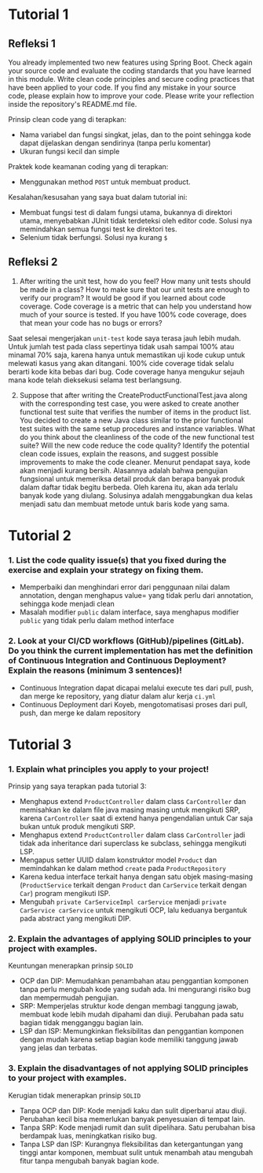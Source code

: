 # Tutorial 1

## Refleksi 1

You already implemented two new features using Spring Boot. Check again your source code and evaluate the coding standards that you have learned in this module. Write clean code principles and secure coding practices that have been applied to your code. If you find any mistake in your source code, please explain how to improve your code. Please write your reflection inside the repository's README.md file.

Prinsip clean code yang di terapkan:
- Nama variabel dan fungsi singkat, jelas, dan to the point sehingga kode dapat dijelaskan dengan sendirinya (tanpa perlu komentar)
- Ukuran fungsi kecil dan simple

Praktek kode keamanan coding yang di terapkan:
- Menggunakan method ```POST``` untuk membuat product.

Kesalahan/kesusahan yang saya buat dalam tutorial ini:
- Membuat fungsi test di dalam fungsi utama, bukannya di direktori utama, menyebabkan JUnit tidak terdeteksi oleh editor code. Solusi nya memindahkan semua fungsi test ke direktori tes.
- Selenium tidak berfungsi. Solusi nya kurang ```$```

## Refleksi 2
1. After writing the unit test, how do you feel? How many unit tests should be made in a class? How to make sure that our unit tests are enough to verify our program? It would be good if you learned about code coverage. Code coverage is a metric that can help you understand how much of your source is tested. If you have 100% code coverage, does that mean your code has no bugs or errors?

Saat selesai mengerjakan ```unit-test``` kode saya terasa jauh lebih mudah. Untuk jumlah test pada class sepertinya tidak usah sampai 100% atau minamal 70% saja, karena hanya untuk memastikan uji kode cukup untuk melewati kasus yang akan ditangani. 100% cide coverage tidak selalu berarti kode kita bebas dari bug. Code coverage hanya mengukur sejauh mana kode telah dieksekusi selama test berlangsung.

2. Suppose that after writing the CreateProductFunctionalTest.java along with the corresponding test case, you were asked to create another functional test suite that verifies the number of items in the product list. You decided to create a new Java class similar to the prior functional test suites with the same setup procedures and instance variables. What do you think about the cleanliness of the code of the new functional test suite? Will the new code reduce the code quality? Identify the potential clean code issues, explain the reasons, and suggest possible improvements to make the code cleaner.
Menurut pendapat saya, kode akan menjadi kurang bersih. Alasannya adalah bahwa pengujian fungsional untuk memeriksa detail produk dan berapa banyak produk dalam daftar tidak begitu berbeda. Oleh karena itu, akan ada terlalu banyak kode yang diulang. Solusinya adalah menggabungkan dua kelas menjadi satu dan membuat metode untuk baris kode yang sama.


# Tutorial 2

### 1. List the code quality issue(s) that you fixed during the exercise and explain your strategy on fixing them.
    
- Memperbaiki dan menghindari error dari penggunaan nilai dalam annotation, dengan menghapus value= yang tidak perlu dari annotation, sehingga kode menjadi clean
- Masalah modifier ``public`` dalam interface, saya menghapus modifier `public` yang tidak perlu dalam method interface

### 2. Look at your CI/CD workflows (GitHub)/pipelines (GitLab). Do you think the current implementation has met the definition of Continuous Integration and Continuous Deployment? Explain the reasons (minimum 3 sentences)!

- Continuous Integration dapat dicapai melalui execute tes dari pull, push, dan merge ke repository, yang diatur dalam alur kerja `ci.yml`
- Continuous Deployment dari Koyeb, mengotomatisasi proses dari pull, push, dan merge ke dalam repository


# Tutorial 3

### 1. Explain what principles you apply to your project!
Prinsip yang saya terapkan pada tutorial 3:

- Menghapus extend `ProductController` dalam class `CarController` dan memisahkan ke dalam file java masing masing untuk mengikuti SRP, karena `CarController` saat di extend hanya pengendalian untuk Car saja bukan untuk produk mengikuti SRP.
- Menghapus extend `ProductController` dalam class `CarController` jadi tidak ada inheritance dari superclass ke subclass, sehingga mengikuti LSP.
- Mengapus setter UUID dalam konstruktor model `Product` dan memindahkan ke dalam method `create` pada `ProductRepository`
- Karena kedua interface terkait hanya dengan satu objek masing-masing (`ProductService` terkait dengan `Product` dan `CarService` terkait dengan `Car`) program mengikuti ISP.
- Mengubah `private CarServiceImpl carService` menjadi `private CarService carService` untuk mengikuti OCP, lalu keduanya bergantuk pada abstract yang mengikuti DIP.

### 2. Explain the advantages of applying SOLID principles to your project with examples.
Keuntungan menerapkan prinsip `SOLID`
- OCP dan DIP: Memudahkan penambahan atau penggantian komponen tanpa perlu mengubah kode yang sudah ada. Ini mengurangi risiko bug dan mempermudah pengujian.
- SRP: Memperjelas struktur kode dengan membagi tanggung jawab, membuat kode lebih mudah dipahami dan diuji. Perubahan pada satu bagian tidak mengganggu bagian lain.
- LSP dan ISP: Memungkinkan fleksibilitas dan penggantian komponen dengan mudah karena setiap bagian kode memiliki tanggung jawab yang jelas dan terbatas.

### 3. Explain the disadvantages of not applying SOLID principles to your project with examples.
Kerugian tidak menerapkan prinsip `SOLID`
- Tanpa OCP dan DIP: Kode menjadi kaku dan sulit diperbarui atau diuji. Perubahan kecil bisa memerlukan banyak penyesuaian di tempat lain.
- Tanpa SRP: Kode menjadi rumit dan sulit dipelihara. Satu perubahan bisa berdampak luas, meningkatkan risiko bug.
- Tanpa LSP dan ISP: Kurangnya fleksibilitas dan ketergantungan yang tinggi antar komponen, membuat sulit untuk menambah atau mengubah fitur tanpa mengubah banyak bagian kode.